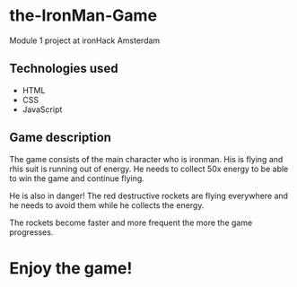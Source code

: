 # the-IronMan-Game
Module 1 project at ironHack Amsterdam

## Technologies used

- HTML
- CSS
- JavaScript

 ## Game description 
 The game consists of the main character who is ironman. His is flying and rhis suit is running out of energy. He needs to collect 50x energy to be able to win the game and continue flying.

 He is also in danger! The red destructive rockets are flying everywhere and he needs to avoid them while he collects the energy.

The rockets become faster and more frequent the more the game progresses.

# Enjoy the game!